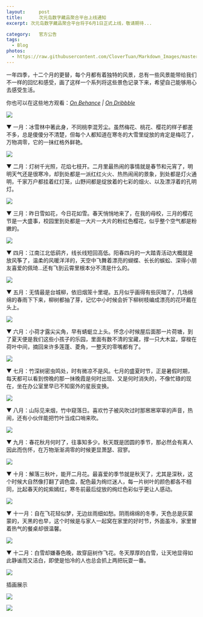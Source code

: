 ```yaml
---
layout:     post
title:      次元岛数字藏品聚合平台上线通知
excerpt: 次元岛数字藏品聚合平台将于6月1日正式上线，敬请期待...

category:	官方公告
tags:
  - Blog
photos: 
  - https://raw.githubusercontent.com/CloverTuan/Markdown_Images/master/chinese-calendar/cover-small.png
---
```

一年四季，十二个月的更替，每个月都有着独特的风景，总有一些风景能带给我们不一样的回忆和感受，画了这样一个系列将这些景色记录下来，希望自己能够用心去感受生活。

你也可以在这些地方观看：*[On Behance](https://www.behance.net/gallery/70402213/Chinese-Calendar) | [On Dribbble](https://dribbble.com/clovertuan/projects/747792-Calendar)*

![](https://raw.githubusercontent.com/CloverTuan/Markdown_Images/master/chinese-calendar/cover.png)

▼ 一月：冰雪林中著此身，不同桃李混芳尘。虽然梅花、桃花、樱花的样子都差不多，总是傻傻分不清楚，但每个人都知道在寒冬的大雪里绽放的肯定是梅花了，万物凋零，它的一抹红格外鲜艳。

![](https://raw.githubusercontent.com/CloverTuan/Markdown_Images/master/chinese-calendar/Jan.png)

▼ 二月：灯树千光照，花焰七枝开。二月里最热闹的事情就是春节和元宵了，明明天气还是很寒冷，却到处都是一派红红火火、热热闹闹的景象，到处都是灯火通明，千家万户都挂着红灯笼，山野间都是绽放着的七彩的烟火、以及漂浮着的孔明灯。

![](https://raw.githubusercontent.com/CloverTuan/Markdown_Images/master/chinese-calendar/Feb.png)

▼ 三月：昨日雪如花，今日花如雪。春天悄悄地来了，在我的母校，三月的樱花节是一大盛事，校园里到处都是一大片一大片的粉红色樱花，似乎整个空气都是粉嫩的。

![](https://raw.githubusercontent.com/CloverTuan/Markdown_Images/master/chinese-calendar/Mar.png)

▼ 四月：江南江北低鹞齐，线长线短回高低。阳春四月的一大踏青活动大概就是放风筝了，温柔的风暖洋洋的，天空中飞舞着漂亮的蝴蝶、长长的蜈蚣、深得小朋友喜爱的佩琦...还有飞到云霄里根本分不清是什么的。

![](https://raw.githubusercontent.com/CloverTuan/Markdown_Images/master/chinese-calendar/Apr.png)

▼ 五月：无情最是台城柳，依旧烟笼十里堤。五月似乎画得有些灰暗了，几场绵绵的春雨下下来，柳树都抽了芽，记忆中小时候会折下柳树枝编成漂亮的花环戴在头上。

![](https://raw.githubusercontent.com/CloverTuan/Markdown_Images/master/chinese-calendar/May.png)

▼ 六月：小荷才露尖尖角，早有蜻蜓立上头。怀念小时候屋后面那一片荷塘，到了夏天便是我们这些小孩子的乐园，里面有数不清的宝藏，撑一只大木盆，穿梭在荷叶中间，摘回来许多莲蓬、菱角，一整天的零嘴都有了。

![](https://raw.githubusercontent.com/CloverTuan/Markdown_Images/master/chinese-calendar/June.png)

▼ 七月：竹深树密虫鸣处，时有微凉不是风。七月的盛夏时节，正是暑假时期，每天都可以看到傍晚的那一抹晚霞是何时出现、又是何时消失的，不像忙碌的现在，坐在办公室里早已不知窗外的星辰变换。

![](https://raw.githubusercontent.com/CloverTuan/Markdown_Images/master/chinese-calendar/July.png)

▼ 八月：山际见来烟，竹中窥落日。喜欢竹子被风吹过时那窸窸窣窣的声音，热闹，还有小伙伴能把竹叶当成口哨来吹。

![](https://raw.githubusercontent.com/CloverTuan/Markdown_Images/master/chinese-calendar/August.png)

▼ 九月：春花秋月何时了，往事知多少。秋天既是团圆的季节，那必然会有离人因此而伤怀，在万物渐渐凋零的时候更显萧瑟、寂寥。

![](https://raw.githubusercontent.com/CloverTuan/Markdown_Images/master/chinese-calendar/Sep.png)

▼ 十月：解落三秋叶，能开二月花。最喜爱的季节就是秋天了，尤其是深秋，这个时候大自然像打翻了调色盘，配色最为绚烂迷人，每一片树叶的颜色都各不相同，比起春天的姹紫嫣红，寒冬前最后绽放的绚烂色彩似乎更让人感动。

![](https://raw.githubusercontent.com/CloverTuan/Markdown_Images/master/chinese-calendar/Oct.png)

▼ 十一月：自在飞花轻似梦，无边丝雨细如愁。阴雨绵绵的冬季，天色总是灰蒙蒙的，天黑的也早，这个时候是与家人一起窝在家里的好时节，外面虽冷，家里冒着热气的餐桌却很温馨。

![](https://raw.githubusercontent.com/CloverTuan/Markdown_Images/master/chinese-calendar/Nov.png)

▼ 十二月：白雪却嫌春色晚，故穿庭树作飞花。冬天厚厚的白雪，让天地显得如此静谧而又洁白，即使是怕冷的人也总会抓上两把玩耍一番。

![](https://raw.githubusercontent.com/CloverTuan/Markdown_Images/master/chinese-calendar/Dec.png)

插画展示

![](https://raw.githubusercontent.com/CloverTuan/Markdown_Images/master/chinese-calendar/Calendar3.png)

![](https://raw.githubusercontent.com/CloverTuan/Markdown_Images/master/chinese-calendar/Calendar4.png)

